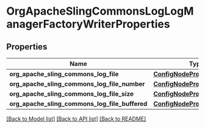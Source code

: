 # OrgApacheSlingCommonsLogLogManagerFactoryWriterProperties

## Properties
Name | Type | Description | Notes
------------ | ------------- | ------------- | -------------
**org_apache_sling_commons_log_file** | [**ConfigNodePropertyString**](ConfigNodePropertyString.md) |  | [optional] 
**org_apache_sling_commons_log_file_number** | [**ConfigNodePropertyInteger**](ConfigNodePropertyInteger.md) |  | [optional] 
**org_apache_sling_commons_log_file_size** | [**ConfigNodePropertyString**](ConfigNodePropertyString.md) |  | [optional] 
**org_apache_sling_commons_log_file_buffered** | [**ConfigNodePropertyBoolean**](ConfigNodePropertyBoolean.md) |  | [optional] 

[[Back to Model list]](../README.md#documentation-for-models) [[Back to API list]](../README.md#documentation-for-api-endpoints) [[Back to README]](../README.md)


